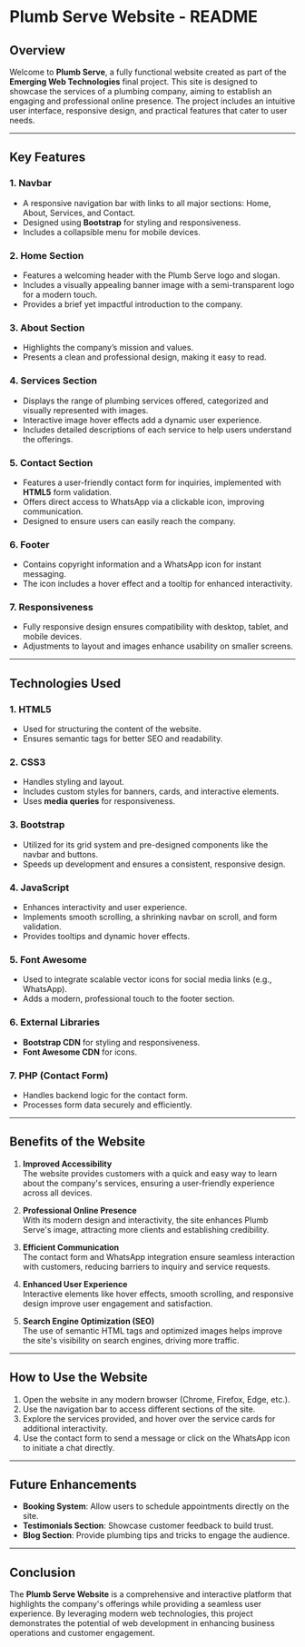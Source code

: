 # Plumb Serve Website - README

## Overview
Welcome to **Plumb Serve**, a fully functional website created as part of the **Emerging Web Technologies** final project. This site is designed to showcase the services of a plumbing company, aiming to establish an engaging and professional online presence. The project includes an intuitive user interface, responsive design, and practical features that cater to user needs.

---

## Key Features

### 1. **Navbar**
- A responsive navigation bar with links to all major sections: Home, About, Services, and Contact.
- Designed using **Bootstrap** for styling and responsiveness.
- Includes a collapsible menu for mobile devices.

### 2. **Home Section**
- Features a welcoming header with the Plumb Serve logo and slogan.
- Includes a visually appealing banner image with a semi-transparent logo for a modern touch.
- Provides a brief yet impactful introduction to the company.

### 3. **About Section**
- Highlights the company’s mission and values.
- Presents a clean and professional design, making it easy to read.

### 4. **Services Section**
- Displays the range of plumbing services offered, categorized and visually represented with images.
- Interactive image hover effects add a dynamic user experience.
- Includes detailed descriptions of each service to help users understand the offerings.

### 5. **Contact Section**
- Features a user-friendly contact form for inquiries, implemented with **HTML5** form validation.
- Offers direct access to WhatsApp via a clickable icon, improving communication.
- Designed to ensure users can easily reach the company.

### 6. **Footer**
- Contains copyright information and a WhatsApp icon for instant messaging.
- The icon includes a hover effect and a tooltip for enhanced interactivity.

### 7. **Responsiveness**
- Fully responsive design ensures compatibility with desktop, tablet, and mobile devices.
- Adjustments to layout and images enhance usability on smaller screens.

---

## Technologies Used

### **1. HTML5**
- Used for structuring the content of the website.
- Ensures semantic tags for better SEO and readability.

### **2. CSS3**
- Handles styling and layout.
- Includes custom styles for banners, cards, and interactive elements.
- Uses **media queries** for responsiveness.

### **3. Bootstrap**
- Utilized for its grid system and pre-designed components like the navbar and buttons.
- Speeds up development and ensures a consistent, responsive design.

### **4. JavaScript**
- Enhances interactivity and user experience.
- Implements smooth scrolling, a shrinking navbar on scroll, and form validation.
- Provides tooltips and dynamic hover effects.

### **5. Font Awesome**
- Used to integrate scalable vector icons for social media links (e.g., WhatsApp).
- Adds a modern, professional touch to the footer section.

### **6. External Libraries**
- **Bootstrap CDN** for styling and responsiveness.
- **Font Awesome CDN** for icons.

### **7. PHP (Contact Form)**
- Handles backend logic for the contact form.
- Processes form data securely and efficiently.

---

## Benefits of the Website

1. **Improved Accessibility**  
   The website provides customers with a quick and easy way to learn about the company's services, ensuring a user-friendly experience across all devices.

2. **Professional Online Presence**  
   With its modern design and interactivity, the site enhances Plumb Serve's image, attracting more clients and establishing credibility.

3. **Efficient Communication**  
   The contact form and WhatsApp integration ensure seamless interaction with customers, reducing barriers to inquiry and service requests.

4. **Enhanced User Experience**  
   Interactive elements like hover effects, smooth scrolling, and responsive design improve user engagement and satisfaction.

5. **Search Engine Optimization (SEO)**  
   The use of semantic HTML tags and optimized images helps improve the site's visibility on search engines, driving more traffic.

---

## How to Use the Website

1. Open the website in any modern browser (Chrome, Firefox, Edge, etc.).
2. Use the navigation bar to access different sections of the site.
3. Explore the services provided, and hover over the service cards for additional interactivity.
4. Use the contact form to send a message or click on the WhatsApp icon to initiate a chat directly.

---

## Future Enhancements
- **Booking System**: Allow users to schedule appointments directly on the site.
- **Testimonials Section**: Showcase customer feedback to build trust.
- **Blog Section**: Provide plumbing tips and tricks to engage the audience.

---

## Conclusion
The **Plumb Serve Website** is a comprehensive and interactive platform that highlights the company's offerings while providing a seamless user experience. By leveraging modern web technologies, this project demonstrates the potential of web development in enhancing business operations and customer engagement.
